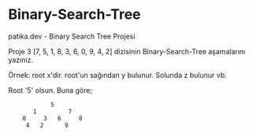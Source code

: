 # Binary-Search-Tree
patika.dev - Binary Search Tree Projesi

Proje 3
[7, 5, 1, 8, 3, 6, 0, 9, 4, 2] dizisinin Binary-Search-Tree aşamalarını yazınız.

Örnek: root x'dir. root'un sağından y bulunur. Solunda z bulunur vb.

Root '5' olsun. Buna göre;

                5
           1         7
        0     3   6     8
         4   2      9    

